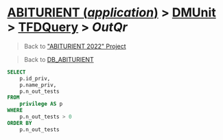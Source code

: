 # [ABITURIENT (*application*)](../../app_abiturient_2022.md) > [DMUnit](../DMUnit.md) > [TFDQuery](TDFQuery.md) > *OutQr*

> Back to ["ABITURIENT 2022" Project](/README.md)

> Back to [DB_ABITURIENT](../../../db/db_abiturient_2022.md)

```sql
SELECT
    p.id_priv,
    p.name_priv,
    p.n_out_tests
FROM
    privilege AS p
WHERE
    p.n_out_tests > 0
ORDER BY
    p.n_out_tests
```